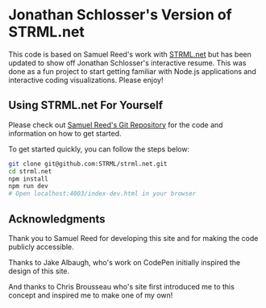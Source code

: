 Jonathan Schlosser's Version of STRML.net
=========

This code is based on Samuel Reed's work with [STRML.net](http://strml.net) but has been updated to show off Jonathan Schlosser's interactive resume. This was done as a fun project to start getting familiar with Node.js applications and interactive coding visualizations. Please enjoy! 



Using STRML.net For Yourself
--------

Please check out [Samuel Reed's Git Repository](https://github.com/STRML/strml.net/tree/master) for the code and information on how to get started. 


To get started quickly, you can follow the steps below:

```bash
git clone git@github.com:STRML/strml.net.git
cd strml.net
npm install
npm run dev
# Open localhost:4003/index-dev.html in your browser
```


Acknowledgments
--------
Thank you to Samuel Reed for developing this site and for making the code publicly accessible. 

Thanks to Jake Albaugh, who's work on CodePen initially inspired the design of this site.

And thanks to Chris Brousseau who's site first introduced me to this concept and inspired me to make one of my own!